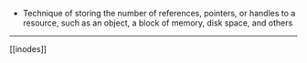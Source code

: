 - Technique of storing the number of references, pointers, or handles to a resource, such as an object, a block of memory, disk space, and others

---
[[inodes]]